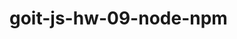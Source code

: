# goit-js-hw-09-node-npm

<!-- разнести код по разным модулям - какой-то создаёт разметку, а другой - вешает и слушает события-->
<!-- разнести слушателей событий -->
<!-- поставить пакеты -->
